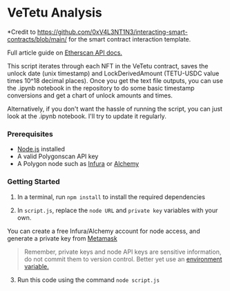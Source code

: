 # VeTetu Analysis
*Credit to https://github.com/0xV4L3NT1N3/interacting-smart-contracts/blob/main/ for the smart contract interaction template.

Full article guide on [Etherscan API docs.](https://docs.etherscan.io/tutorials/read-write-contract-using-abis)

This script iterates through each NFT in the VeTetu contract, saves the unlock date (unix timestamp) and LockDerivedAmount (TETU-USDC value times 10^18 decimal places). Once you get the text file outputs, you can use the .ipynb notebook in the repository to do some basic timestamp conversions and get a chart of unlock amounts and times. 

Alternatively, if you don't want the hassle of running the script, you can just look at the .ipynb notebook. I'll try to update it regularly.

### Prerequisites 

* [Node.js](https://nodejs.org/en/) installed 
* A valid Polygonscan API key 
* A Polygon node such as [Infura](infura.io/) or [Alchemy](https://www.alchemy.com/) 

### Getting Started 

1. In a terminal, run `npm install` to install the required dependencies

2. In `script.js`, replace the `node URL` and `private key` variables with your own. 

You can create a free Infura/Alchemy account for node access, and generate a private key from [Metamask](https://metamask.io/)

> Remember, private keys and node API keys are sensitive information, do not commit them to version control. Better yet use an [environment variable.](https://www.npmjs.com/package/dotenv) 

3. Run this code using the command `node script.js`
